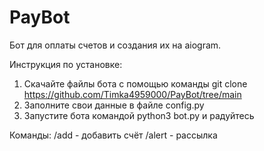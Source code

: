 # PayBot
Бот для оплаты счетов и создания их на aiogram.

Инструкция по установке:
1. Скачайте файлы бота с помощью команды git clone https://github.com/Timka4959000/PayBot/tree/main
2. Заполните свои данные в файле config.py
3. Запустите бота командой python3 bot.py и радуйтесь

Команды:
/add - добавить счёт
/alert - рассылка
